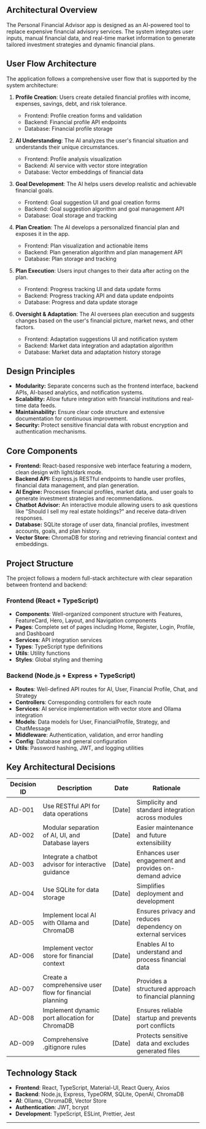 ## Architectural Overview
The Personal Financial Advisor app is designed as an AI-powered tool to replace expensive financial advisory services. The system integrates user inputs, manual financial data, and real-time market information to generate tailored investment strategies and dynamic financial plans.

## User Flow Architecture
The application follows a comprehensive user flow that is supported by the system architecture:

1. **Profile Creation**: Users create detailed financial profiles with income, expenses, savings, debt, and risk tolerance.
   - Frontend: Profile creation forms and validation
   - Backend: Financial profile API endpoints
   - Database: Financial profile storage

2. **AI Understanding**: The AI analyzes the user's financial situation and understands their unique circumstances.
   - Frontend: Profile analysis visualization
   - Backend: AI service with vector store integration
   - Database: Vector embeddings of financial data

3. **Goal Development**: The AI helps users develop realistic and achievable financial goals.
   - Frontend: Goal suggestion UI and goal creation forms
   - Backend: Goal suggestion algorithm and goal management API
   - Database: Goal storage and tracking

4. **Plan Creation**: The AI develops a personalized financial plan and exposes it in the app.
   - Frontend: Plan visualization and actionable items
   - Backend: Plan generation algorithm and plan management API
   - Database: Plan storage and tracking

5. **Plan Execution**: Users input changes to their data after acting on the plan.
   - Frontend: Progress tracking UI and data update forms
   - Backend: Progress tracking API and data update endpoints
   - Database: Progress and data update storage

6. **Oversight & Adaptation**: The AI oversees plan execution and suggests changes based on the user's financial picture, market news, and other factors.
   - Frontend: Adaptation suggestions UI and notification system
   - Backend: Market data integration and adaptation algorithm
   - Database: Market data and adaptation history storage

## Design Principles
- **Modularity:** Separate concerns such as the frontend interface, backend APIs, AI-based analytics, and notification systems.
- **Scalability:** Allow future integration with financial institutions and real-time data feeds.
- **Maintainability:** Ensure clear code structure and extensive documentation for continuous improvement.
- **Security:** Protect sensitive financial data with robust encryption and authentication mechanisms.

## Core Components
- **Frontend:** React-based responsive web interface featuring a modern, clean design with light/dark mode.
- **Backend API:** Express.js RESTful endpoints to handle user profiles, financial data management, and plan generation.
- **AI Engine:** Processes financial profiles, market data, and user goals to generate investment strategies and recommendations.
- **Chatbot Advisor:** An interactive module allowing users to ask questions like "Should I sell my real estate holdings?" and receive data-driven responses.
- **Database:** SQLite storage of user data, financial profiles, investment accounts, goals, and plan history.
- **Vector Store:** ChromaDB for storing and retrieving financial context and embeddings.

## Project Structure
The project follows a modern full-stack architecture with clear separation between frontend and backend:

### Frontend (React + TypeScript)
- **Components**: Well-organized component structure with Features, FeatureCard, Hero, Layout, and Navigation components
- **Pages**: Complete set of pages including Home, Register, Login, Profile, and Dashboard
- **Services**: API integration services
- **Types**: TypeScript type definitions
- **Utils**: Utility functions
- **Styles**: Global styling and theming

### Backend (Node.js + Express + TypeScript)
- **Routes**: Well-defined API routes for AI, User, Financial Profile, Chat, and Strategy
- **Controllers**: Corresponding controllers for each route
- **Services**: AI service implementation with vector store and Ollama integration
- **Models**: Data models for User, FinancialProfile, Strategy, and ChatMessage
- **Middleware**: Authentication, validation, and error handling
- **Config**: Database and general configuration
- **Utils**: Password hashing, JWT, and logging utilities

## Key Architectural Decisions
| Decision ID | Description                                            | Date    | Rationale                                                  |
|-------------|--------------------------------------------------------|---------|------------------------------------------------------------|
| AD-001      | Use RESTful API for data operations                    | [Date]  | Simplicity and standard integration across modules         |
| AD-002      | Modular separation of AI, UI, and Database layers      | [Date]  | Easier maintenance and future extensibility                |
| AD-003      | Integrate a chatbot advisor for interactive guidance   | [Date]  | Enhances user engagement and provides on-demand advice     |
| AD-004      | Use SQLite for data storage                            | [Date]  | Simplifies deployment and development                      |
| AD-005      | Implement local AI with Ollama and ChromaDB            | [Date]  | Ensures privacy and reduces dependency on external services |
| AD-006      | Implement vector store for financial context           | [Date]  | Enables AI to understand and process financial data        |
| AD-007      | Create a comprehensive user flow for financial planning| [Date]  | Provides a structured approach to financial planning       |
| AD-008      | Implement dynamic port allocation for ChromaDB         | [Date]  | Ensures reliable startup and prevents port conflicts        |
| AD-009      | Comprehensive .gitignore rules                         | [Date]  | Protects sensitive data and excludes generated files       |

## Technology Stack
- **Frontend**: React, TypeScript, Material-UI, React Query, Axios
- **Backend**: Node.js, Express, TypeORM, SQLite, OpenAI, ChromaDB
- **AI**: Ollama, ChromaDB, Vector Store
- **Authentication**: JWT, bcrypt
- **Development**: TypeScript, ESLint, Prettier, Jest

---